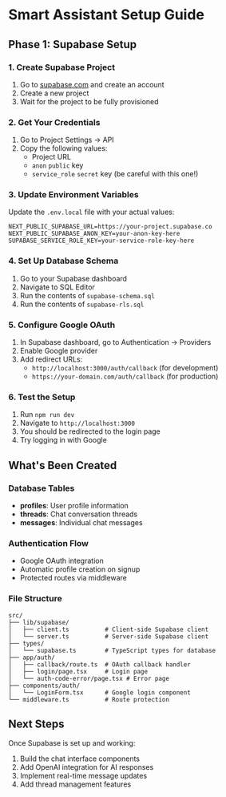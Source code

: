 # Smart Assistant Setup Guide

## Phase 1: Supabase Setup

### 1. Create Supabase Project

1. Go to [supabase.com](https://supabase.com) and create an account
2. Create a new project
3. Wait for the project to be fully provisioned

### 2. Get Your Credentials

1. Go to Project Settings → API
2. Copy the following values:
   - Project URL
   - `anon` `public` key
   - `service_role` `secret` key (be careful with this one!)

### 3. Update Environment Variables

Update the `.env.local` file with your actual values:

```env
NEXT_PUBLIC_SUPABASE_URL=https://your-project.supabase.co
NEXT_PUBLIC_SUPABASE_ANON_KEY=your-anon-key-here
SUPABASE_SERVICE_ROLE_KEY=your-service-role-key-here
```

### 4. Set Up Database Schema

1. Go to your Supabase dashboard
2. Navigate to SQL Editor
3. Run the contents of `supabase-schema.sql`
4. Run the contents of `supabase-rls.sql`

### 5. Configure Google OAuth

1. In Supabase dashboard, go to Authentication → Providers
2. Enable Google provider
4. Add redirect URLs:
   - `http://localhost:3000/auth/callback` (for development)
   - `https://your-domain.com/auth/callback` (for production)

### 6. Test the Setup

1. Run `npm run dev`
2. Navigate to `http://localhost:3000`
3. You should be redirected to the login page
4. Try logging in with Google

## What's Been Created

### Database Tables
- **profiles**: User profile information
- **threads**: Chat conversation threads
- **messages**: Individual chat messages

### Authentication Flow
- Google OAuth integration
- Automatic profile creation on signup
- Protected routes via middleware

### File Structure
```
src/
├── lib/supabase/
│   ├── client.ts          # Client-side Supabase client
│   └── server.ts          # Server-side Supabase client
├── types/
│   └── supabase.ts        # TypeScript types for database
├── app/auth/
│   ├── callback/route.ts  # OAuth callback handler
│   ├── login/page.tsx     # Login page
│   └── auth-code-error/page.tsx # Error page
├── components/auth/
│   └── LoginForm.tsx      # Google login component
└── middleware.ts          # Route protection
```

## Next Steps

Once Supabase is set up and working:
1. Build the chat interface components
2. Add OpenAI integration for AI responses
3. Implement real-time message updates
4. Add thread management features